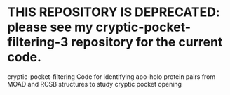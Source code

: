 # THIS REPOSITORY IS DEPRECATED: please see my cryptic-pocket-filtering-3 repository for the current code.

cryptic-pocket-filtering
Code for identifying apo-holo protein pairs from MOAD and RCSB structures to study cryptic pocket opening
